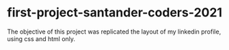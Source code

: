 # first-project-santander-coders-2021
The objective of this project was replicated the layout of my linkedin profile, using css and html only.

